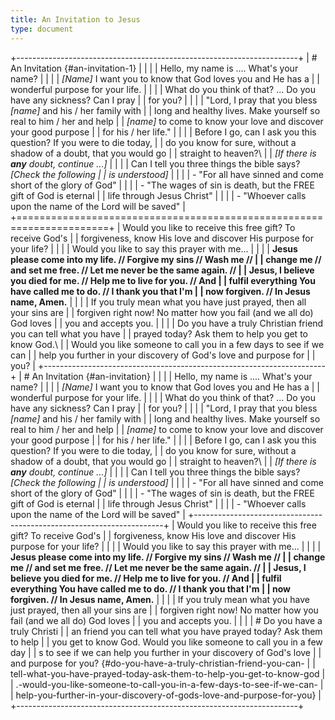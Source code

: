 ```yaml
---
title: An Invitation to Jesus
type: document
---
```

+----------------------------------------------------------------------+
| # An Invitation {#an-invitation-1}                                   |
|                                                                      |
| Hello, my name is .... What's your name?                             |
|                                                                      |
| *\[Name\]* I want you to know that God loves you and He has a        |
| wonderful purpose for your life.                                     |
|                                                                      |
| What do you think of that? \... Do you have any sickness? Can I pray |
| for you?                                                             |
|                                                                      |
| "Lord, I pray that you bless *\[name\]* and his / her family with    |
| long and healthy lives. Make yourself so real to him / her and help  |
| *\[name\]* to come to know your love and discover your good purpose  |
| for his / her life."                                                 |
|                                                                      |
| Before I go, can I ask you this question? If you were to die today,  |
| do you know for sure, without a shadow of a doubt, that you would go |
| straight to heaven?\                                                 |
| *\[If there is **any** doubt, continue \...\]*                       |
|                                                                      |
| Can I tell you three things the bible says? *\[Check the following   |
| is understood\]*                                                     |
|                                                                      |
| -   "For all have sinned and come short of the glory of God"         |
|                                                                      |
| -   "The wages of sin is death, but the FREE gift of God is eternal  |
|     life through Jesus Christ"                                       |
|                                                                      |
| -   "Whoever calls upon the name of the Lord will be saved"          |
+======================================================================+
| Would you like to receive this free gift? To receive God's           |
| forgiveness, know His love and discover His purpose for your life?   |
|                                                                      |
| Would you like to say this prayer with me...                         |
|                                                                      |
| **Jesus please come into my life. // Forgive my sins // Wash me //   |
| change me // and set me free. // Let me never be the same again. //  |
| Jesus, I believe you died for me. // Help me to live for you. // And |
| fulfil everything You have called me to do. // I thank you that I'm  |
| now forgiven. // In Jesus name, Amen.**                              |
|                                                                      |
| If you truly mean what you have just prayed, then all your sins are  |
| forgiven right now! No matter how you fail (and we all do) God loves |
| you and accepts you.                                                 |
|                                                                      |
| Do you have a truly Christian friend you can tell what you have      |
| prayed today? Ask them to help you get to know God.\                 |
| Would you like someone to call you in a few days to see if we can    |
| help you further in your discovery of God's love and purpose for     |
| you?                                                                 |
+----------------------------------------------------------------------+
| # An Invitation {#an-invitation}                                     |
|                                                                      |
| Hello, my name is .... What's your name?                             |
|                                                                      |
| *\[Name\]* I want you to know that God loves you and He has a        |
| wonderful purpose for your life.                                     |
|                                                                      |
| What do you think of that? \... Do you have any sickness? Can I pray |
| for you?                                                             |
|                                                                      |
| "Lord, I pray that you bless *\[name\]* and his / her family with    |
| long and healthy lives. Make yourself so real to him / her and help  |
| *\[name\]* to come to know your love and discover your good purpose  |
| for his / her life."                                                 |
|                                                                      |
| Before I go, can I ask you this question? If you were to die today,  |
| do you know for sure, without a shadow of a doubt, that you would go |
| straight to heaven?\                                                 |
| *\[If there is **any** doubt, continue \...\]*                       |
|                                                                      |
| Can I tell you three things the bible says? *\[Check the following   |
| is understood\]*                                                     |
|                                                                      |
| -   "For all have sinned and come short of the glory of God"         |
|                                                                      |
| -   "The wages of sin is death, but the FREE gift of God is eternal  |
|     life through Jesus Christ"                                       |
|                                                                      |
| -   "Whoever calls upon the name of the Lord will be saved"          |
+----------------------------------------------------------------------+
| Would you like to receive this free gift? To receive God's           |
| forgiveness, know His love and discover His purpose for your life?   |
|                                                                      |
| Would you like to say this prayer with me...                         |
|                                                                      |
| **Jesus please come into my life. // Forgive my sins // Wash me //   |
| change me // and set me free. // Let me never be the same again. //  |
| Jesus, I believe you died for me. // Help me to live for you. // And |
| fulfil everything You have called me to do. // I thank you that I'm  |
| now forgiven. // In Jesus name, Amen.**                              |
|                                                                      |
| If you truly mean what you have just prayed, then all your sins are  |
| forgiven right now! No matter how you fail (and we all do) God loves |
| you and accepts you.                                                 |
|                                                                      |
| # Do you have a truly Christi                                        |
| an friend you can tell what you have prayed today? Ask them to help  |
| you get to know God. Would you like someone to call you in a few day |
| s to see if we can help you further in your discovery of God's love  |
| and purpose for you? {#do-you-have-a-truly-christian-friend-you-can- |
| tell-what-you-have-prayed-today-ask-them-to-help-you-get-to-know-god |
| .-would-you-like-someone-to-call-you-in-a-few-days-to-see-if-we-can- |
| help-you-further-in-your-discovery-of-gods-love-and-purpose-for-you} |
+----------------------------------------------------------------------+
